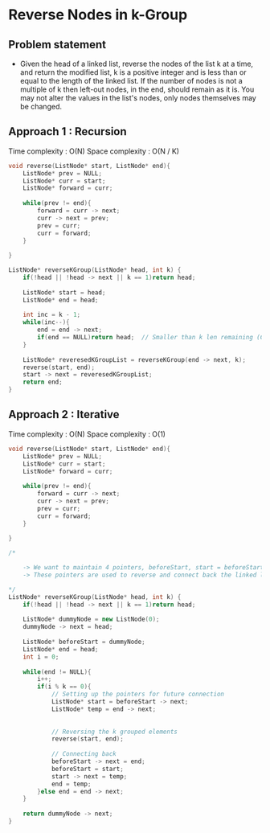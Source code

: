 # Reverse Nodes in k-Group

## Problem statement

- Given the head of a linked list, reverse the nodes of the list k at a time, and return the modified list, k is a positive integer and is less than or equal to the length of the linked list. If the number of nodes is not a multiple of k then left-out nodes, in the end, should remain as it is. You may not alter the values in the list's nodes, only nodes themselves may be changed.

## Approach 1 : Recursion

Time complexity : O(N)
Space complexity : O(N / K)

```cpp
void reverse(ListNode* start, ListNode* end){
    ListNode* prev = NULL;
    ListNode* curr = start;
    ListNode* forward = curr;
    
    while(prev != end){
        forward = curr -> next;
        curr -> next = prev;
        prev = curr;
        curr = forward;
    }
    
}

ListNode* reverseKGroup(ListNode* head, int k) {
    if(!head || !head -> next || k == 1)return head;
    
    ListNode* start = head;
    ListNode* end = head;
    
    int inc = k - 1;
    while(inc--){
        end = end -> next;
        if(end == NULL)return head;  // Smaller than k len remaining (Can not reverse)
    }
    
    ListNode* reveresedKGroupList = reverseKGroup(end -> next, k);
    reverse(start, end);
    start -> next = reveresedKGroupList;
    return end;
}
```

## Approach 2 : Iterative

Time complexity : O(N)
Space complexity : O(1)

```cpp
void reverse(ListNode* start, ListNode* end){
    ListNode* prev = NULL;
    ListNode* curr = start;
    ListNode* forward = curr;
    
    while(prev != end){
        forward = curr -> next;
        curr -> next = prev;
        prev = curr;
        curr = forward;
    }
    
}

/*

    -> We want to maintain 4 pointers, beforeStart, start = beforeStart -> next, end, afterEnd(temp) = end -> next
    -> These pointers are used to reverse and connect back the linked list

*/
ListNode* reverseKGroup(ListNode* head, int k) {
    if(!head || !head -> next || k == 1)return head;
    
    ListNode* dummyNode = new ListNode(0);
    dummyNode -> next = head;
    
    ListNode* beforeStart = dummyNode;
    ListNode* end = head;
    int i = 0;
    
    while(end != NULL){
        i++;
        if(i % k == 0){
            // Setting up the pointers for future connection
            ListNode* start = beforeStart -> next;
            ListNode* temp = end -> next;
            
            
            // Reversing the k grouped elements
            reverse(start, end);
            
            // Connecting back
            beforeStart -> next = end;
            beforeStart = start;
            start -> next = temp;
            end = temp;
        }else end = end -> next;
    }
    
    return dummyNode -> next;
}
```
